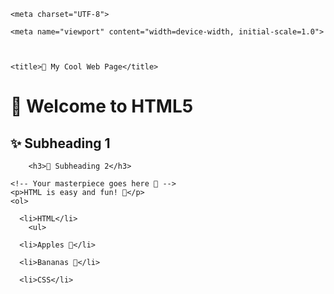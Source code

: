 <!DOCTYPE html>

<html lang="en">

<head>

    <meta charset="UTF-8">

    <meta name="viewport" content="width=device-width, initial-scale=1.0">

      

    <title>🎨 My Cool Web Page</title>

</head>
      <h1>🌟 Welcome to HTML5</h1>
         <h2>✨ Subheading 1</h2>

        <h3>🎯 Subheading 2</h3>

<body>

    <!-- Your masterpiece goes here 🎉 -->
    <p>HTML is easy and fun! 🎈</p>
    <ol>

      <li>HTML</li>
        <ul>

      <li>Apples 🍎</li>

      <li>Bananas 🍌</li>

  </ul>

      <li>CSS</li>

  </ol>

</body>

</html>
